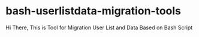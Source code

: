 # bash-userlistdata-migration-tools
Hi There, This is Tool for Migration User List and Data Based on Bash Script 
